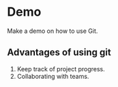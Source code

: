 # Demo

Make a demo on how to use Git.

## Advantages of using git

1. Keep track of project progress.
2. Collaborating with teams.
